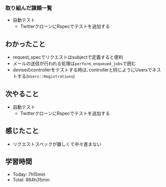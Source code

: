 ### 取り組んだ課題一覧
- 自動テスト
  - TwitterクローンにRspecでテストを追加する
## わかったこと
- request_specでリクエストはsubjectで定義すると便利
- メールの送信が行われる処理は`perform_enqueued_jobs`で囲む
- deviseのcontrollerをテストする時は､controllerと同じようにUsersでネストする(`Users::Registrations`)
## 次やること
- 自動テスト
  - TwitterクローンにRspecでテストを追加する
## 感じたこと
- リクエストスペックが難しくて中々進まない
## 学習時間
- Today: 7h15min
- Total: 864h35min